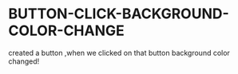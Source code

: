 # BUTTON-CLICK-BACKGROUND-COLOR-CHANGE
created a button ,when we clicked on that button background color changed!
